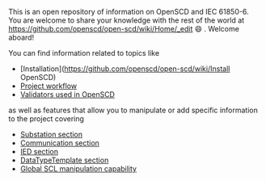 This is an open repository of information on OpenSCD and IEC 61850-6. You are welcome to share your knowledge with the rest of the world at https://github.com/openscd/open-scd/wiki/Home/_edit 😄 . Welcome aboard!

You can find information related to topics like
- [Installation](https://github.com/openscd/open-scd/wiki/Install OpenSCD)
- [Project workflow](https://github.com/openscd/open-scd/wiki/Validators)
- [Validators used in OpenSCD](https://github.com/openscd/open-scd/wiki/Validators)

as well as features that allow you to manipulate or add specific information to the project covering 

- [Substation section](https://github.com/openscd/open-scd/wiki/Substation)
- [Communication section](https://github.com/openscd/open-scd/wiki/Communication)
- [IED section](https://github.com/openscd/open-scd/wiki/IED)
- [DataTypeTemplate section](https://github.com/openscd/open-scd/wiki/DataTypeTemaplates)
- [Global SCL manipulation capability](https://github.com/openscd/open-scd/wiki/Global-SCL-manipulation)